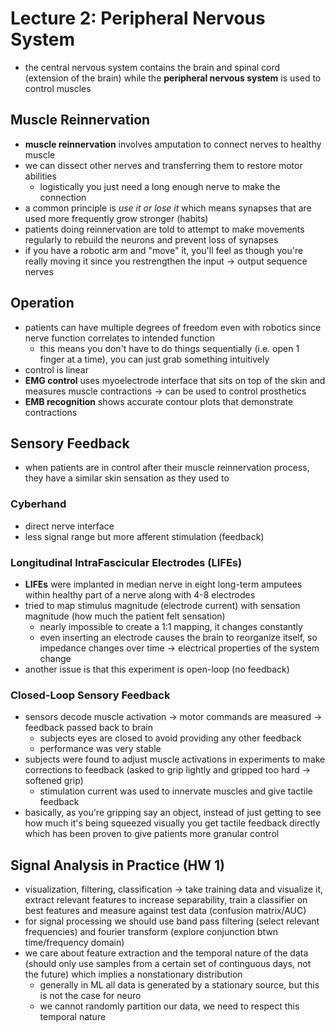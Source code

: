 # Lecture 2: Peripheral Nervous System
- the central nervous system contains the brain and spinal cord (extension of the brain) while the **peripheral nervous system** is used to control muscles

## Muscle Reinnervation
- **muscle reinnervation** involves amputation to connect nerves to healthy muscle
- we can dissect other nerves and transferring them to restore motor abilities
	- logistically you just need a long enough nerve to make the connection
- a common principle is *use it or lose it* which means synapses that are used more frequently grow stronger (habits)
- patients doing reinnervation are told to attempt to make movements regularly to rebuild the neurons and prevent loss of synapses
- if you have a robotic arm and "move" it, you'll feel as though you're really moving it since you restrengthen the input -> output sequence nerves

## Operation
- patients can have multiple degrees of freedom even with robotics since nerve function correlates to intended function
	- this means you don't have to do things sequentially (i.e. open 1 finger at a time), you can just grab something intuitively
- control is linear
- **EMG control** uses myoelectrode interface that sits on top of the skin and measures muscle contractions -> can be used to control prosthetics
- **EMB recognition** shows accurate contour plots that demonstrate contractions

## Sensory Feedback
- when patients are in control after their muscle reinnervation process, they have a similar skin sensation as they used to

### Cyberhand
- direct nerve interface
- less signal range but more afferent stimulation (feedback)

### Longitudinal IntraFascicular Electrodes (LIFEs)
- **LIFEs** were implanted in median nerve in eight long-term amputees within healthy part of a nerve along with 4-8 electrodes
- tried to map stimulus magnitude (electrode current) with sensation magnitude (how much the patient felt sensation)
	- nearly impossible to create a 1:1 mapping, it changes constantly
	- even inserting an electrode causes the brain to reorganize itself, so impedance changes over time -> electrical properties of the system change
- another issue is that this experiment is open-loop (no feedback)

### Closed-Loop Sensory Feedback
- sensors decode muscle activation -> motor commands are measured -> feedback passed back to brain
	- subjects eyes are closed to avoid providing any other feedback
	- performance was very stable
- subjects were found to adjust muscle activations in experiments to make corrections to feedback (asked to grip lightly and gripped too hard -> softened grip)
	- stimulation current was used to innervate muscles and give tactile feedback
- basically, as you're gripping say an object, instead of just getting to see how much it's being squeezed visually you get tactile feedback directly which has been proven to give patients more granular control

## Signal Analysis in Practice (HW 1)
- visualization, filtering, classification -> take training data and visualize it, extract relevant features to increase separability, train a classifier on best features and measure against test data (confusion matrix/AUC)
- for signal processing we should use band pass filtering (select relevant frequencies) and fourier transform (explore conjunction btwn time/frequency domain)
- we care about feature extraction and the temporal nature of the data (should only use samples from a certain set of continguous days, not the future) which implies a nonstationary distribution
	- generally in ML all data is generated by a stationary source, but this is not the case for neuro
	- we cannot randomly partition our data, we need to respect this temporal nature